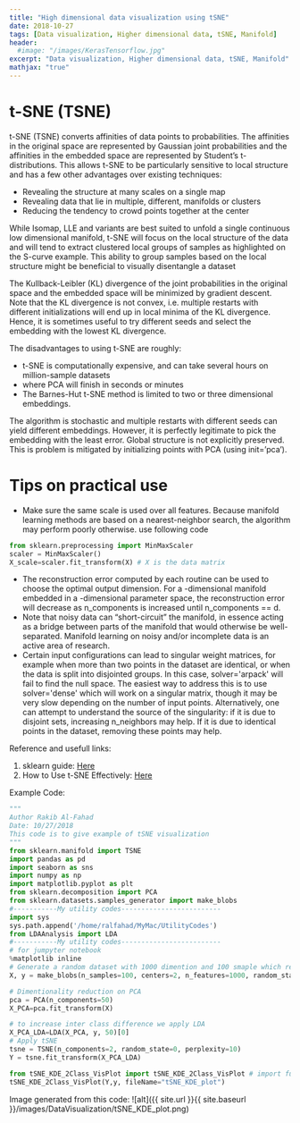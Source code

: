 ```yaml
---
title: "High dimensional data visualization using tSNE"
date: 2018-10-27
tags: [Data visualization, Higher dimensional data, tSNE, Manifold]
header:
  #image: "/images/KerasTensorflow.jpg"
excerpt: "Data visualization, Higher dimensional data, tSNE, Manifold"
mathjax: "true"
---
```

# t-SNE (TSNE)
t-SNE (TSNE) converts affinities of data points to probabilities. The affinities in the original space are represented by Gaussian joint probabilities and the affinities in the embedded space are represented by Student’s t-distributions. This allows t-SNE to be particularly sensitive to local structure and has a few other advantages over existing techniques:

- Revealing the structure at many scales on a single map
- Revealing data that lie in multiple, different, manifolds or clusters
- Reducing the tendency to crowd points together at the center

While Isomap, LLE and variants are best suited to unfold a single continuous low dimensional manifold, t-SNE will focus on the local structure of the data and will tend to extract clustered local groups of samples as highlighted on the S-curve example. This ability to group samples based on the local structure might be beneficial to visually disentangle a dataset

The Kullback-Leibler (KL) divergence of the joint probabilities in the original space and the embedded space will be minimized by gradient descent. Note that the KL divergence is not convex, i.e. multiple restarts with different initializations will end up in local minima of the KL divergence. Hence, it is sometimes useful to try different seeds and select the embedding with the lowest KL divergence.

The disadvantages to using t-SNE are roughly:

- t-SNE is computationally expensive, and can take several hours on million-sample datasets
- where PCA will finish in seconds or minutes
- The Barnes-Hut t-SNE method is limited to two or three dimensional embeddings.

The algorithm is stochastic and multiple restarts with different seeds can yield different embeddings. However, it is perfectly legitimate to pick the embedding with the least error.
Global structure is not explicitly preserved. This is problem is mitigated by initializing points with PCA (using init=’pca’).

#  Tips on practical use
- Make sure the same scale is used over all features. Because manifold learning methods are based on a nearest-neighbor search, the algorithm may perform poorly otherwise. use following code

```python
from sklearn.preprocessing import MinMaxScaler
scaler = MinMaxScaler()
X_scale=scaler.fit_transform(X) # X is the data matrix
```
- The reconstruction error computed by each routine can be used to choose the optimal output dimension. For a -dimensional manifold embedded in a -dimensional parameter space, the reconstruction error will decrease as n_components is increased until n_components == d.
- Note that noisy data can “short-circuit” the manifold, in essence acting as a bridge between parts of the manifold that would otherwise be well-separated. Manifold learning on noisy and/or incomplete data is an active area of research.
- Certain input configurations can lead to singular weight matrices, for example when more than two points in the dataset are identical, or when the data is split into disjointed groups. In this case, solver='arpack' will fail to find the null space. The easiest way to address this is to use solver='dense' which will work on a singular matrix, though it may be very slow depending on the number of input points. Alternatively, one can attempt to understand the source of the singularity: if it is due to disjoint sets, increasing n_neighbors may help. If it is due to identical points in the dataset, removing these points may help.



Reference and usefull links:

1. sklearn guide: [Here](http://scikit-learn.org/stable/modules/manifold.html#t-sne)
2. How to Use t-SNE Effectively: [Here](https://distill.pub/2016/misread-tsne/)

Example Code:
```python
"""
Author Rakib Al-Fahad
Date: 10/27/2018
This code is to give example of tSNE visualization
"""
from sklearn.manifold import TSNE
import pandas as pd
import seaborn as sns
import numpy as np
import matplotlib.pyplot as plt
from sklearn.decomposition import PCA
from sklearn.datasets.samples_generator import make_blobs
#-----------My utility codes-------------------------
import sys
sys.path.append('/home/ralfahad/MyMac/UtilityCodes')
from LDAAnalysis import LDA
#-----------My utility codes-------------------------
# for jumpyter notebook
%matplotlib inline
# Generate a random dataset with 1000 dimention and 100 smaple which represent a higher dimentional data
X, y = make_blobs(n_samples=100, centers=2, n_features=1000, random_state=0)

# Dimentionality reduction on PCA
pca = PCA(n_components=50)
X_PCA=pca.fit_transform(X)

# to increase inter class difference we apply LDA
X_PCA_LDA=LDA(X_PCA, y, 50)[0]
# Apply tSNE
tsne = TSNE(n_components=2, random_state=0, perplexity=10)
Y = tsne.fit_transform(X_PCA_LDA)

from tSNE_KDE_2Class_VisPlot import tSNE_KDE_2Class_VisPlot # import function from my utility
tSNE_KDE_2Class_VisPlot(Y,y, fileName="tSNE_KDE_plot")

```
Image generated from this code:
![alt]({{ site.url }}{{ site.baseurl }}/images/DataVisualization/tSNE_KDE_plot.png)
